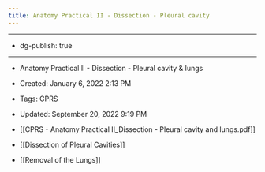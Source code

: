```yaml
---
title: Anatomy Practical II - Dissection - Pleural cavity
---
```


- --

- dg-publish: true

- --

- Anatomy Practical II - Dissection - Pleural cavity & lungs

- Created: January 6, 2022 2:13 PM

- Tags: CPRS

- Updated: September 20, 2022 9:19 PM

- [[CPRS - Anatomy Practical II_Dissection - Pleural cavity and lungs.pdf]]

- [[Dissection of Pleural Cavities]]

- [[Removal of the Lungs]]
